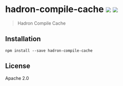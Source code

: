 # hadron-compile-cache [![][travis_img]][travis_url] [![][npm_img]][npm_url]

> Hadron Compile Cache

## Installation

```
npm install --save hadron-compile-cache
```

## License

Apache 2.0

[travis_img]: https://img.shields.io/travis/mongodb-js/compile-cache.svg?style=flat-square
[travis_url]: https://travis-ci.org/mongodb-js/compile-cache
[npm_img]: https://img.shields.io/npm/v/hadron-compile-cache.svg?style=flat-square
[npm_url]: https://www.npmjs.org/package/hadron-compile-cache
